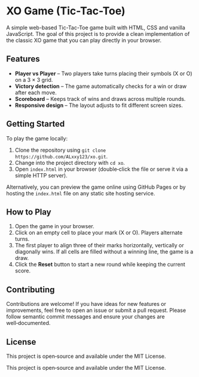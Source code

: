 # XO Game (Tic-Tac-Toe)

A simple web-based Tic-Tac-Toe game built with HTML, CSS and vanilla JavaScript. The goal of this project is to provide a clean implementation of the classic XO game that you can play directly in your browser.

## Features

- **Player vs Player** – Two players take turns placing their symbols (X or O) on a 3 × 3 grid.
- **Victory detection** – The game automatically checks for a win or draw after each move.
- **Scoreboard** – Keeps track of wins and draws across multiple rounds.
- **Responsive design** – The layout adjusts to fit different screen sizes.

## Getting Started

To play the game locally:

1. Clone the repository using `git clone https://github.com/ALxxy123/xo.git`.
2. Change into the project directory with `cd xo`.
3. Open `index.html` in your browser (double‑click the file or serve it via a simple HTTP server).

Alternatively, you can preview the game online using GitHub Pages or by hosting the `index.html` file on any static site hosting service.

## How to Play

1. Open the game in your browser.
2. Click on an empty cell to place your mark (X or O). Players alternate turns.
3. The first player to align three of their marks horizontally, vertically or diagonally wins. If all cells are filled without a winning line, the game is a draw.
4. Click the **Reset** button to start a new round while keeping the current score.

## Contributing

Contributions are welcome! If you have ideas for new features or improvements, feel free to open an issue or submit a pull request. Please follow semantic commit messages and ensure your changes are well‑documented.

## License

This project is open‑source and available under the MIT License.

This project is open‑source and available under the MIT License.
